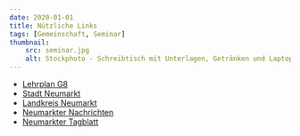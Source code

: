 ```yaml
---
date: 2020-01-01
title: Nützliche Links
tags: [Gemeinschaft, Seminar]
thumbnail: 
    src: seminar.jpg
    alt: Stockphoto - Schreibtisch mit Unterlagen, Getränken und Laptop
---
```



- <a href="http://www.isb-gym8-lehrplan.de/">Lehrplan G8</a>
- <a href="http://www.neumarkt.de/">Stadt Neumarkt</a>
- <a href="http://www.landkreis-neumarkt.de/">Landkreis Neumarkt</a>
- <a href="http://www.nm-online.de/">Neumarkter Nachrichten</a>
- <a href="http://www.neumarkter-tagblatt.de/">Neumarkter Tagblatt </a>
